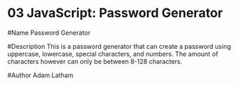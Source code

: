 # 03 JavaScript: Password Generator

#Name
Password Generator

#Description
This is a password generator that can create a password using uppercase, lowercase, special characters, and numbers. The amount of characters however can only be between 8-128 characters.

#Author
Adam Latham
